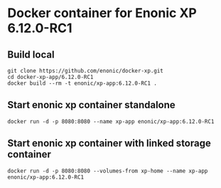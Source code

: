 # Docker container for Enonic XP 6.12.0-RC1

## Build local

    git clone https://github.com/enonic/docker-xp.git
    cd docker-xp-app/6.12.0-RC1
    docker build --rm -t enonic/xp-app:6.12.0-RC1 .

## Start enonic xp container standalone

    docker run -d -p 8080:8080 --name xp-app enonic/xp-app:6.12.0-RC1

## Start enonic xp container with linked storage container

    docker run -d -p 8080:8080 --volumes-from xp-home --name xp-app enonic/xp-app:6.12.0-RC1
